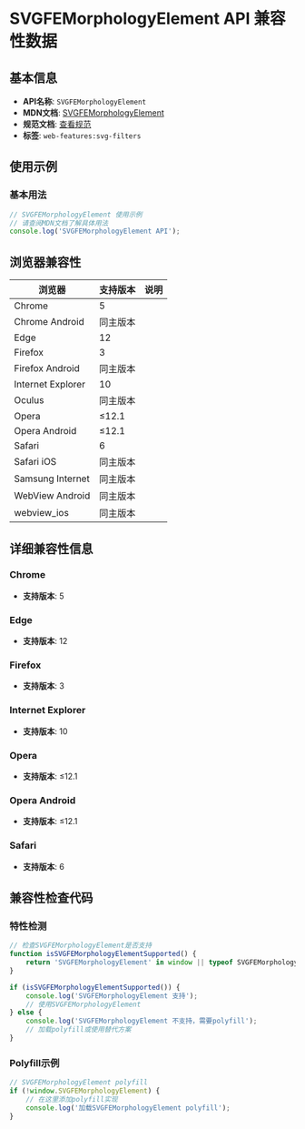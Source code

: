 # SVGFEMorphologyElement API 兼容性数据

## 基本信息

- **API名称**: `SVGFEMorphologyElement`
- **MDN文档**: [SVGFEMorphologyElement](https://developer.mozilla.org/docs/Web/API/SVGFEMorphologyElement)
- **规范文档**: [查看规范](https://drafts.fxtf.org/filter-effects/#InterfaceSVGFEMorphologyElement)
- **标签**: `web-features:svg-filters`

## 使用示例

### 基本用法

```javascript
// SVGFEMorphologyElement 使用示例
// 请查阅MDN文档了解具体用法
console.log('SVGFEMorphologyElement API');
```

## 浏览器兼容性

| 浏览器 | 支持版本 | 说明 |
|--------|----------|------|
| Chrome | 5 |  |
| Chrome Android | 同主版本 |  |
| Edge | 12 |  |
| Firefox | 3 |  |
| Firefox Android | 同主版本 |  |
| Internet Explorer | 10 |  |
| Oculus | 同主版本 |  |
| Opera | ≤12.1 |  |
| Opera Android | ≤12.1 |  |
| Safari | 6 |  |
| Safari iOS | 同主版本 |  |
| Samsung Internet | 同主版本 |  |
| WebView Android | 同主版本 |  |
| webview_ios | 同主版本 |  |

## 详细兼容性信息

### Chrome

- **支持版本**: 5

### Edge

- **支持版本**: 12

### Firefox

- **支持版本**: 3

### Internet Explorer

- **支持版本**: 10

### Opera

- **支持版本**: ≤12.1

### Opera Android

- **支持版本**: ≤12.1

### Safari

- **支持版本**: 6

## 兼容性检查代码

### 特性检测

```javascript
// 检查SVGFEMorphologyElement是否支持
function isSVGFEMorphologyElementSupported() {
    return 'SVGFEMorphologyElement' in window || typeof SVGFEMorphologyElement !== 'undefined';
}

if (isSVGFEMorphologyElementSupported()) {
    console.log('SVGFEMorphologyElement 支持');
    // 使用SVGFEMorphologyElement
} else {
    console.log('SVGFEMorphologyElement 不支持，需要polyfill');
    // 加载polyfill或使用替代方案
}
```

### Polyfill示例

```javascript
// SVGFEMorphologyElement polyfill
if (!window.SVGFEMorphologyElement) {
    // 在这里添加polyfill实现
    console.log('加载SVGFEMorphologyElement polyfill');
}
```

